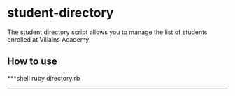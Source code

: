 # student-directory

The student directory script allows you to manage the list of students enrolled at Villains Academy

## How to use ##

***shell
ruby directory.rb
***
